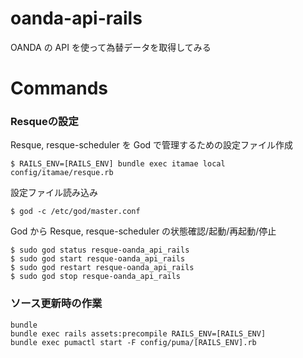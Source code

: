# oanda-api-rails

OANDA の API を使って為替データを取得してみる

# Commands

### Resqueの設定

Resque, resque-scheduler を God で管理するための設定ファイル作成
```
$ RAILS_ENV=[RAILS_ENV] bundle exec itamae local config/itamae/resque.rb
```

設定ファイル読み込み
```
$ god -c /etc/god/master.conf
```

God から Resque, resque-scheduler の状態確認/起動/再起動/停止
```
$ sudo god status resque-oanda_api_rails
$ sudo god start resque-oanda_api_rails
$ sudo god restart resque-oanda_api_rails
$ sudo god stop resque-oanda_api_rails
```

### ソース更新時の作業

```
bundle
bundle exec rails assets:precompile RAILS_ENV=[RAILS_ENV]
bundle exec pumactl start -F config/puma/[RAILS_ENV].rb
```
